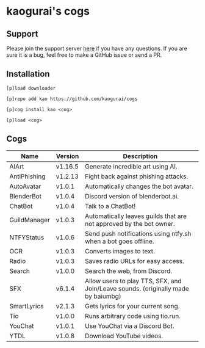 # kaogurai's cogs

## Support

Please join the support server [here](https://discord.gg/p6ehU9qhg8) if you have any questions. If you are sure it is a bug, feel free to make a GitHub issue or send a PR.

## Installation

```
[p]load downloader

[p]repo add kao https://github.com/kaogurai/cogs

[p]cog install kao <cog>

[p]load <cog>
```

## Cogs

| Name         | Version | Description                                                                       |
| ------------ | ------- | --------------------------------------------------------------------------------- |
| AIArt        | v1.16.5 | Generate incredible art using AI.                                                 |
| AntiPhishing | v1.2.13 | Fight back against phishing attacks.                                              |
| AutoAvatar   | v1.0.1  | Automatically changes the bot avatar.                                             |
| BlenderBot   | v1.0.4  | Discord version of blenderbot.ai.                                                 |
| ChatBot      | v1.0.4  | Talk to a ChatBot!                                                                |
| GuildManager | v1.0.3  | Automatically leaves guilds that are not approved by the bot owner.               |
| NTFYStatus   | v1.0.6  | Send push notifications using ntfy.sh when a bot goes offline.                    |
| OCR          | v1.0.3  | Converts images to text.                                                          |
| Radio        | v1.0.3  | Saves radio URLs for easy access.                                                 |
| Search       | v1.0.0  | Search the web, from Discord.                                                     |
| SFX          | v6.1.4  | Allow users to play TTS, SFX, and Join/Leave sounds. (originally made by baiumbg) |
| SmartLyrics  | v2.1.3  | Gets lyrics for your current song.                                                |
| Tio          | v1.0.0  | Runs arbitrary code using tio.run.                                                |
| YouChat      | v1.0.1  | Use YouChat via a Discord Bot.                                                    |
| YTDL         | v1.0.8  | Download YouTube videos.                                                          |
